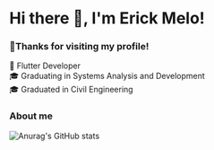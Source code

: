 <h1>Hi there 👋, I'm Erick Melo!</h1>

<h3>🙏Thanks for visiting my profile!</h3>
🏁 Flutter Developer<br>
🎓 Graduating in Systems Analysis and Development<br>
🎓 Graduated in Civil Engineering<tr>

<h3>About me</h3>

![Anurag's GitHub stats](https://github-readme-stats.vercel.app/api?username=ericksmelo&show_icons=true&title_color)
